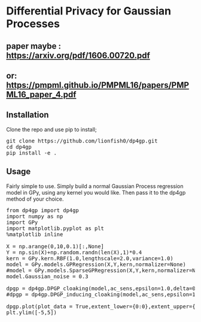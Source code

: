 # Differential Privacy for Gaussian Processes

## paper maybe : https://arxiv.org/pdf/1606.00720.pdf
## or: https://pmpml.github.io/PMPML16/papers/PMPML16_paper_4.pdf

## Installation

Clone the repo and use pip to install;

<pre>
git clone https://github.com/lionfish0/dp4gp.git
cd dp4gp
pip install -e .
</pre>

## Usage

Fairly simple to use. Simply build a normal Gaussian Process regression model in GPy, using any kernel you would like. Then pass it to the dp4gp method of your choice.

<pre>
from dp4gp import dp4gp
import numpy as np
import GPy
import matplotlib.pyplot as plt
%matplotlib inline

X = np.arange(0,10,0.1)[:,None]
Y = np.sin(X)+np.random.randn(len(X),1)*0.4
kern = GPy.kern.RBF(1.0,lengthscale=2.0,variance=1.0)
model = GPy.models.GPRegression(X,Y,kern,normalizer=None)
#model = GPy.models.SparseGPRegression(X,Y,kern,normalizer=None)
model.Gaussian_noise = 0.3

dpgp = dp4gp.DPGP_cloaking(model,ac_sens,epsilon=1.0,delta=0.01)
#dpgp = dp4gp.DPGP_inducing_cloaking(model,ac_sens,epsilon=1.0,delta=0.01)

dpgp.plot(plot_data = True,extent_lower={0:0},extent_upper={0:20},Nits=100,confidencescale=[1.0]);
plt.ylim([-5,5])
</pre>

